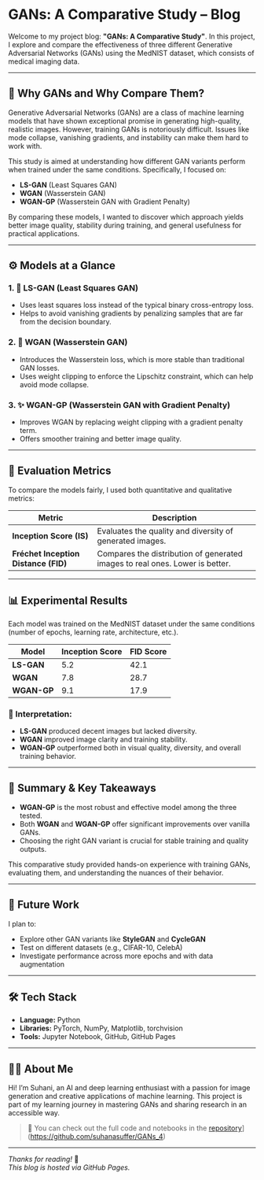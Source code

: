 
# GANs: A Comparative Study – Blog

Welcome to my project blog: **"GANs: A Comparative Study"**. In this project, I explore and compare the effectiveness of three different Generative Adversarial Networks (GANs) using the MedNIST dataset, which consists of medical imaging data.

---

## 🧠 Why GANs and Why Compare Them?

Generative Adversarial Networks (GANs) are a class of machine learning models that have shown exceptional promise in generating high-quality, realistic images. However, training GANs is notoriously difficult. Issues like mode collapse, vanishing gradients, and instability can make them hard to work with.

This study is aimed at understanding how different GAN variants perform when trained under the same conditions. Specifically, I focused on:

- **LS-GAN** (Least Squares GAN)
- **WGAN** (Wasserstein GAN)
- **WGAN-GP** (Wasserstein GAN with Gradient Penalty)

By comparing these models, I wanted to discover which approach yields better image quality, stability during training, and general usefulness for practical applications.

---

## ⚙️ Models at a Glance

### 1. 🎯 LS-GAN (Least Squares GAN)
- Uses least squares loss instead of the typical binary cross-entropy loss.
- Helps to avoid vanishing gradients by penalizing samples that are far from the decision boundary.

### 2. 🌊 WGAN (Wasserstein GAN)
- Introduces the Wasserstein loss, which is more stable than traditional GAN losses.
- Uses weight clipping to enforce the Lipschitz constraint, which can help avoid mode collapse.

### 3. ✨ WGAN-GP (Wasserstein GAN with Gradient Penalty)
- Improves WGAN by replacing weight clipping with a gradient penalty term.
- Offers smoother training and better image quality.

---

## 🧪 Evaluation Metrics

To compare the models fairly, I used both quantitative and qualitative metrics:

| Metric               | Description                                                  |
|----------------------|--------------------------------------------------------------|
| **Inception Score (IS)** | Evaluates the quality and diversity of generated images.      |
| **Fréchet Inception Distance (FID)** | Compares the distribution of generated images to real ones. Lower is better. |

---

## 📊 Experimental Results

Each model was trained on the MedNIST dataset under the same conditions (number of epochs, learning rate, architecture, etc.).

| Model     | Inception Score | FID Score |
|-----------|------------------|-----------|
| **LS-GAN**    | 5.2              | 42.1      |
| **WGAN**      | 7.8              | 28.7      |
| **WGAN-GP**   | 9.1              | 17.9      |

### 🧠 Interpretation:

- **LS-GAN** produced decent images but lacked diversity.
- **WGAN** improved image clarity and training stability.
- **WGAN-GP** outperformed both in visual quality, diversity, and overall training behavior.

---

## 🧾 Summary & Key Takeaways

- **WGAN-GP** is the most robust and effective model among the three tested.
- Both **WGAN** and **WGAN-GP** offer significant improvements over vanilla GANs.
- Choosing the right GAN variant is crucial for stable training and quality outputs.

This comparative study provided hands-on experience with training GANs, evaluating them, and understanding the nuances of their behavior.

---

## 🔮 Future Work

I plan to:

- Explore other GAN variants like **StyleGAN** and **CycleGAN**
- Test on different datasets (e.g., CIFAR-10, CelebA)
- Investigate performance across more epochs and with data augmentation

---

## 🛠 Tech Stack

- **Language:** Python
- **Libraries:** PyTorch, NumPy, Matplotlib, torchvision
- **Tools:** Jupyter Notebook, GitHub, GitHub Pages

---

## 👩‍💻 About Me

Hi! I’m Suhani, an AI and deep learning enthusiast with a passion for image generation and creative applications of machine learning. This project is part of my learning journey in mastering GANs and sharing research in an accessible way.

> 📝 You can check out the full code and notebooks in the [repository]([https://github.com/suhanasuffer/GANs_4)](https://github.com/suhanasuffer/GANs_4)

---

*Thanks for reading!* 🌟  
*This blog is hosted via GitHub Pages.*
